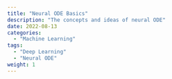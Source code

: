 ```yaml
---
title: "Neural ODE Basics"
description: "The concepts and ideas of neural ODE"
date: 2022-08-13
categories:
  - "Machine Learning"
tags:
  - "Deep Learning"
  - "Neural ODE"
weight: 1
---
```


